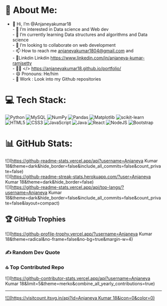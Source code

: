 # 💫 About Me:
- 👋 Hi, I’m @Anjaneyakumar18<br>- 👀 I’m interested in Data science and Web dev<br>- 🌱 I’m currently learning Data structures and algorithms and Data science<br>- 💞️ I’m looking to collaborate on web development <br>- 📫 How to reach me anjaneyakumar1804@gmail.com and<br>- 🔗Linkdin Linkdin https://www.linkedin.com/in/anjaneya-kumar-ramisetty<br>- 👨‍💻 </> https://anjaneyakumar18.github.io/portfolio/<br>- 😄 Pronouns: He/him<br>- 📁 Work : Look into my Github repositories <br>


# 💻 Tech Stack:
![Python](https://img.shields.io/badge/python-3670A0?style=for-the-badge&logo=python&logoColor=ffdd54) ![MySQL](https://img.shields.io/badge/mysql-4479A1.svg?style=for-the-badge&logo=mysql&logoColor=white) ![NumPy](https://img.shields.io/badge/numpy-%23013243.svg?style=for-the-badge&logo=numpy&logoColor=white) ![Pandas](https://img.shields.io/badge/pandas-%23150458.svg?style=for-the-badge&logo=pandas&logoColor=white) ![Matplotlib](https://img.shields.io/badge/Matplotlib-%23ffffff.svg?style=for-the-badge&logo=Matplotlib&logoColor=black) ![scikit-learn](https://img.shields.io/badge/scikit--learn-%23F7931E.svg?style=for-the-badge&logo=scikit-learn&logoColor=white) ![HTML5](https://img.shields.io/badge/html5-%23E34F26.svg?style=for-the-badge&logo=html5&logoColor=white) ![CSS3](https://img.shields.io/badge/css3-%231572B6.svg?style=for-the-badge&logo=css3&logoColor=white) ![JavaScript](https://img.shields.io/badge/javascript-%23323330.svg?style=for-the-badge&logo=javascript&logoColor=%23F7DF1E) ![Java](https://img.shields.io/badge/java-%23ED8B00.svg?style=for-the-badge&logo=openjdk&logoColor=white) ![React](https://img.shields.io/badge/react-%2320232a.svg?style=for-the-badge&logo=react&logoColor=%2361DAFB) ![NodeJS](https://img.shields.io/badge/node.js-6DA55F?style=for-the-badge&logo=node.js&logoColor=white) ![Bootstrap](https://img.shields.io/badge/bootstrap-%238511FA.svg?style=for-the-badge&logo=bootstrap&logoColor=white)
# 📊 GitHub Stats:
![](https://github-readme-stats.vercel.app/api?username=Anjaneya Kumar 18&theme=dark&hide_border=false&include_all_commits=false&count_private=false)<br/>
![](https://github-readme-streak-stats.herokuapp.com/?user=Anjaneya Kumar 18&theme=dark&hide_border=false)<br/>
![](https://github-readme-stats.vercel.app/api/top-langs/?username=Anjaneya Kumar 18&theme=dark&hide_border=false&include_all_commits=false&count_private=false&layout=compact)

## 🏆 GitHub Trophies
![](https://github-profile-trophy.vercel.app/?username=Anjaneya Kumar 18&theme=radical&no-frame=false&no-bg=true&margin-w=4)

### ✍️ Random Dev Quote

### 🔝 Top Contributed Repo
![](https://github-contributor-stats.vercel.app/api?username=Anjaneya Kumar 18&limit=5&theme=merko&combine_all_yearly_contributions=true)

---
[![](https://visitcount.itsvg.in/api?id=Anjaneya Kumar 18&icon=0&color=0)](https://visitcount.itsvg.in)

<!-- Proudly created with GPRM ( https://gprm.itsvg.in ) -->
